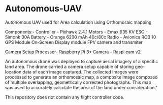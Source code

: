 # Autonomous-UAV
Autonomous UAV used for Area calculation using Orthomosaic mapping

Components:-
Controller - Pixhawk 2.4.1
Motors     - Emax 935 KV
ESC        - Simonk 30A
Battery    - Orange 6200 mAh 40c/80c
Radio      - Avionics RCB 10
GPS Module
On-Screen Display module
FPV camera and transmiter

Camera Setup
Processor- Raspberry Pi 3+ 
Camera   - Raspi cam v2

An autonomous drone was deployed to capture aerial imagery of a specific land area. The drone carried a camera setup capable of storing geo-location data of each image captured. The collected images were processed to generate an orthomosaic map, a composite image composed of multiple overlapping, geometrically corrected photographs. This map was used to accurately calculate the area of the land under consideration."

This repository does not contain any flight controller code.
